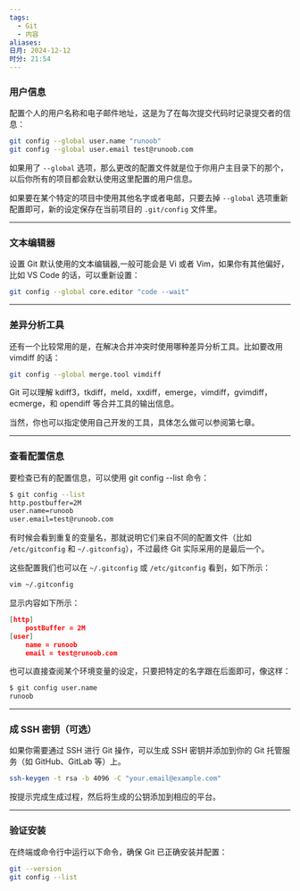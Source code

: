 ```yaml
---
tags:
  - Git
  - 内容
aliases: 
日月: 2024-12-12
时分: 21:54
---
```

### 用户信息

配置个人的用户名称和电子邮件地址，这是为了在每次提交代码时记录提交者的信息：

```bash
git config --global user.name "runoob"
git config --global user.email test@runoob.com
```

如果用了 ``--global`` 选项，那么更改的配置文件就是位于你用户主目录下的那个，以后你所有的项目都会默认使用这里配置的用户信息。

如果要在某个特定的项目中使用其他名字或者电邮，只要去掉 ``--global`` 选项重新配置即可，新的设定保存在当前项目的 ``.git/config`` 文件里。

---
### 文本编辑器

设置 Git 默认使用的文本编辑器,一般可能会是 Vi 或者 Vim，如果你有其他偏好，比如 VS Code 的话，可以重新设置：

```bash
git config --global core.editor "code --wait"
```

---
### 差异分析工具

还有一个比较常用的是，在解决合并冲突时使用哪种差异分析工具。比如要改用 vimdiff 的话：

```bash
git config --global merge.tool vimdiff
```

Git 可以理解 kdiff3，tkdiff，meld，xxdiff，emerge，vimdiff，gvimdiff，ecmerge，和 opendiff 等合并工具的输出信息。

当然，你也可以指定使用自己开发的工具，具体怎么做可以参阅第七章。

---
### 查看配置信息

要检查已有的配置信息，可以使用 git config --list 命令：

```bash
$ git config --list
http.postbuffer=2M
user.name=runoob
user.email=test@runoob.com
```

有时候会看到重复的变量名，那就说明它们来自不同的配置文件（比如 ``/etc/gitconfig`` 和 ``~/.gitconfig``），不过最终 Git 实际采用的是最后一个。

这些配置我们也可以在 ``~/.gitconfig`` 或 ``/etc/gitconfig`` 看到，如下所示：

```bash
vim ~/.gitconfig 
```

显示内容如下所示：
```json
[http]
    postBuffer = 2M
[user]
    name = runoob
    email = test@runoob.com
```

也可以直接查阅某个环境变量的设定，只要把特定的名字跟在后面即可，像这样：

```bash
$ git config user.name
runoob
```

---
### 成 SSH 密钥（可选）

如果你需要通过 SSH 进行 Git 操作，可以生成 SSH 密钥并添加到你的 Git 托管服务（如 GitHub、GitLab 等）上。

```bash
ssh-keygen -t rsa -b 4096 -C "your.email@example.com"
```

按提示完成生成过程，然后将生成的公钥添加到相应的平台。

---
### 验证安装

在终端或命令行中运行以下命令，确保 Git 已正确安装并配置：

```bash
git --version
git config --list
```